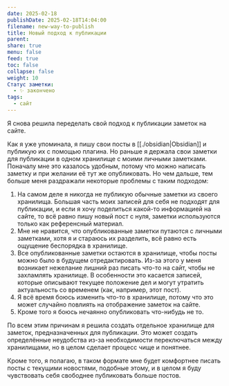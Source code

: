 ```yaml
---
date: 2025-02-18
publishDate: 2025-02-18T14:04:00
filename: new-way-to-publish
title: Новый подход к публикации
parent:
share: true
menu: false
feed: true
toc: false
collapse: false
weight: 10
Статус заметки:
  - ✨ закончено
tags:
  - сайт
---
```


Я снова решила переделать свой подход к публикации заметок на сайте.

Как я уже упоминала, я пишу свои посты в [[./obsidian|Obsidian]] и публикую их с помощью плагина. Но раньше я держала свои заметки для публикации в одном хранилище с моими личными заметками. Поначалу мне это казалось удобным, потому что можно написать заметку и при желании её тут же опубликовать. Но чем дальше, тем больше меня раздражали некоторые проблемы с таким подходом:

1. На самом деле я никогда не публикую обычные заметки из своего хранилища. Большая часть моих записей для себя не подходят для публикации, и если я хочу поделиться какой-то информацией на сайте, то всё равно пишу новый пост с нуля, заметки используются только как референсный материал.
2. Мне не нравится, что опубликованные заметки путаются с личными заметками, хотя я и стараюсь их разделить, всё равно есть ощущение беспорядка в хранилище.
3. Все опубликованные заметки остаются в хранилище, чтобы посты можно было в будущем отредактировать. Из-за этого у меня возникает нежелание лишний раз писать что-то на сайт, чтобы не захламлять хранилище. В особенности это касается записей, которые описывают текущее положение дел и могут утратить актуальность со временем (как, например, этот пост).
4. Я всё время боюсь изменить что-то в хранилище, потому что это может случайно повлиять на отображение заметок на сайте.
5. Кроме того я боюсь нечаянно опубликовать что-нибудь не то.

По всем этим причинам я решила создать отдельное хранилище для заметок, предназначенных для публикации. Это может создать определённые неудобства из-за необходимости переключаться между хранилищами, но в целом сделает процесс чище и понятнее.

Кроме того, я полагаю, в таком формате мне будет комфортнее писать посты с текущими новостями, подобные этому, и в целом я буду чувствовать себя свободнее публиковать больше постов.